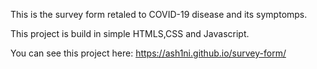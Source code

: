 This is the survey form retaled to COVID-19 disease and its symptomps.


This project is build in simple HTMLS,CSS and Javascript.


You can see this project here: https://ash1ni.github.io/survey-form/
